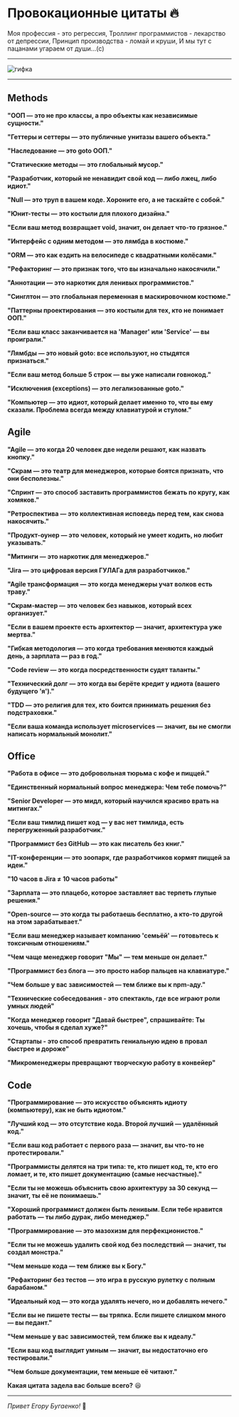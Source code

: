 # Провокационные цитаты 🔥

Моя профессия - это регрессия,
Троллинг программистов - лекарство от депрессии, 
Принцип производства - ломай и круши, И мы тут с пацанами угараем от души...(с)

---

![гифка](https://media3.giphy.com/media/v1.Y2lkPTc5MGI3NjExOG5wb3dyZ3U4a2w5cWxxcm5pdzI4OGkxcG1wYTk3Njc4aHp6bzdmZSZlcD12MV9pbnRlcm5hbF9naWZfYnlfaWQmY3Q9Zw/0e94QCzeedeXjYPLC5/giphy.gif)

---
  
## **Methods** 

**"ООП — это не про классы, а про объекты как независимые сущности."**

**"Геттеры и сеттеры — это публичные унитазы вашего объекта."**

**"Наследование — это goto ООП."**

**"Статические методы — это глобальный мусор."**

**"Разработчик, который не ненавидит свой код — либо лжец, либо идиот."**

**"Null — это труп в вашем коде. Хороните его, а не таскайте с собой."**  

**"Юнит-тесты — это костыли для плохого дизайна."**  

**"Если ваш метод возвращает void, значит, он делает что-то грязное."**  

**"Интерфейс с одним методом — это лямбда в костюме."**  

**"ORM — это как ездить на велосипеде с квадратными колёсами."**  

**"Рефакторинг — это признак того, что вы изначально накосячили."**  

**"Аннотации — это наркотик для ленивых программистов."**  

**"Синглтон — это глобальная переменная в маскировочном костюме."**  

**"Паттерны проектирования — это костыли для тех, кто не понимает ООП."**  

**"Если ваш класс заканчивается на 'Manager' или 'Service' — вы проиграли."**  

**"Лямбды — это новый goto: все используют, но стыдятся признаться."**  

**"Если ваш метод больше 5 строк — вы уже написали говнокод."**  

**"Исключения (exceptions) — это легализованные goto."**  

**"Компьютер — это идиот, который делает именно то, что вы ему сказали. Проблема всегда между клавиатурой и стулом."**  


## **Agile**  


**"Agile — это когда 20 человек две недели решают, как назвать кнопку."**  

**"Скрам — это театр для менеджеров, которые боятся признать, что они бесполезны."**  

**"Спринт — это способ заставить программистов бежать по кругу, как хомяков."**  

**"Ретроспектива — это коллективная исповедь перед тем, как снова накосячить."**  

**"Продукт-оунер — это человек, который не умеет кодить, но любит указывать."**  

**"Митинги — это наркотик для менеджеров."**  

**"Jira — это цифровая версия ГУЛАГа для разработчиков."**  

**"Agile трансформация — это когда менеджеры учат волков есть траву."**  

**"Скрам-мастер — это человек без навыков, который всех организует."**  

**"Если в вашем проекте есть архитектор — значит, архитектура уже мертва."**  

**"Гибкая методология — это когда требования меняются каждый день, а зарплата — раз в год."**  

**"Code review — это когда посредственности судят таланты."**  

**"Технический долг — это когда вы берёте кредит у идиота (вашего будущего 'я')."**  

**"TDD — это религия для тех, кто боится принимать решения без подстраховки."**  

**"Если ваша команда использует microservices — значит, вы не смогли написать нормальный монолит."**  


## **Office**  

**"Работа в офисе — это добровольная тюрьма с кофе и пиццей."**  

**"Единственный нормальный вопрос менеджера: Чем тебе помочь?"**

**"Senior Developer — это мидл, который научился красиво врать на митингах."**  

**"Если ваш тимлид пишет код — у вас нет тимлида, есть перегруженный разработчик."**  

**"Программист без GitHub — это как писатель без книг."**  

**"IT-конференции — это зоопарк, где разработчиков кормят пиццей за идеи."**  

**"10 часов в Jira ≠ 10 часов работы"**

**"Зарплата — это плацебо, которое заставляет вас терпеть глупые решения."**  

**"Open-source — это когда ты работаешь бесплатно, а кто-то другой на этом зарабатывает."**  

**"Если ваш менеджер называет компанию 'семьёй' — готовьтесь к токсичным отношениям."**  

**"Чем чаще менеджер говорит "Мы" — тем меньше он делает."**  

**"Программист без блога — это просто набор пальцев на клавиатуре."**  

**"Чем больше у вас зависимостей — тем ближе вы к npm-аду."**  

**"Технические собеседования - это спектакль, где все играют роли умных людей"**

**"Когда менеджер говорит "Давай быстрее", спрашивайте: Ты хочешь, чтобы я сделал хуже?"**

**"Стартапы - это способ превратить гениальную идею в провал быстрее и дороже"**

**"Микроменеджеры превращают творческую работу в конвейер"**


## **Code**  

**"Программирование — это искусство объяснять идиоту (компьютеру), как не быть идиотом."**  

**"Лучший код — это отсутствие кода. Второй лучший — удалённый код."**  

**"Если ваш код работает с первого раза — значит, вы что-то не протестировали."**  

**"Программисты делятся на три типа: те, кто пишет код, те, кто его ломает, и те, кто пишет документацию (самые несчастные)."**  

**"Если ты не можешь объяснить свою архитектуру за 30 секунд — значит, ты её не понимаешь."**  

**"Хороший программист должен быть ленивым. Если тебе нравится работать — ты либо дурак, либо менеджер."**  

**"Программирование — это мазохизм для перфекционистов."**  

**"Если ты не можешь удалить свой код без последствий — значит, ты создал монстра."**  

**"Чем меньше кода — тем ближе вы к Богу."**  

**"Рефакторинг без тестов — это игра в русскую рулетку с полным барабаном."**  

**"Идеальный код — это когда удалять нечего, но и добавлять нечего."**  

**"Если вы не пишете тесты — вы тряпка. Если пишете слишком много — вы педант."**  

**"Чем меньше у вас зависимостей, тем ближе вы к идеалу."**   

**"Если ваш код выглядит умным — значит, вы недостаточно его тестировали."**  

**"Чем больше документации, тем меньше её читают."**  


**Какая цитата задела вас больше всего?** 😆

---

_Привет Егору Бугаенко!_ 🍄
